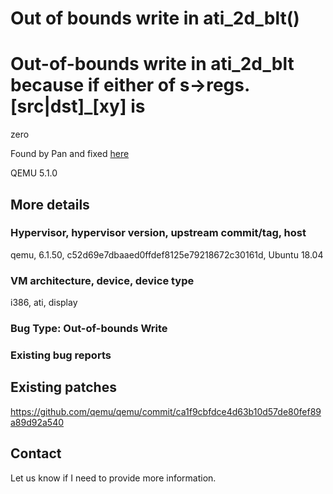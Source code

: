 # Out of bounds write in ati_2d_blt()

# Out-of-bounds write in ati_2d_blt because if either of s->regs.[src|dst]_[xy] is
zero

Found by Pan and fixed [here](https://github.com/qemu/qemu/commit/ca1f9cbfdce4d63b10d57de80fef89a89d92a540?diff=unified)

QEMU 5.1.0

## More details

### Hypervisor, hypervisor version, upstream commit/tag, host

qemu, 6.1.50, c52d69e7dbaaed0ffdef8125e79218672c30161d, Ubuntu 18.04

### VM architecture, device, device type

i386, ati, display

### Bug Type: Out-of-bounds Write

### Existing bug reports


## Existing patches

https://github.com/qemu/qemu/commit/ca1f9cbfdce4d63b10d57de80fef89a89d92a540

## Contact

Let us know if I need to provide more information.
